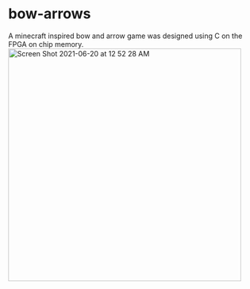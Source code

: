 # bow-arrows
A minecraft inspired bow and arrow game was designed using C on the FPGA on chip memory. 
<img width="469" alt="Screen Shot 2021-06-20 at 12 52 28 AM" src="https://user-images.githubusercontent.com/62577020/122662595-35876d00-d162-11eb-83da-fa0d24d8ba68.png">



